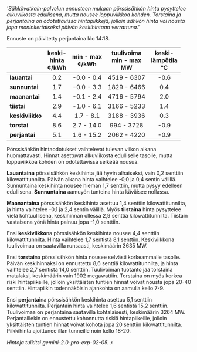 *'Sähkövatkain-palvelun ennusteen mukaan pörssisähkön hinta pysyttelee alkuviikosta edullisena, mutta nousee loppuviikkoa kohden. Torstaina ja perjantaina on odotettavissa hintapiikkejä, jolloin sähkön hinta voi nousta jopa moninkertaiseksi päivän keskihintaan verrattuna.'*


Ennuste on päivitetty perjantaina klo 14:18.

|   | keski-<br>hinta<br>¢/kWh | min - max<br>¢/kWh | tuulivoima<br>min - max<br>MW | keski-<br>lämpötila<br>°C |
|:-------------|:----------------:|:----------------:|:-------------:|:-------------:|
| **lauantai**  | 0.2              | -0.0 - 0.4       | 4519 - 6307   | -0.6          |
| **sunnuntai** | 1.7              | -0.0 - 3.3       | 1829 - 6466   | 0.4          |
| **maanantai** | 1.4              | -0.1 - 2.4       | 4716 - 5794   | 2.0          |
| **tiistai**   | 2.9              | -1.0 - 6.1       | 3166 - 5233   | 1.4          |
| **keskiviikko**| 4.4              | 1.7 - 8.1        | 3188 - 3936   | 0.3          |
| **torstai**  | 8.6              | 2.7 - 14.0       | 994 - 3728    | -0.9          |
| **perjantai** | 5.1              | 1.6 - 15.2       | 2062 - 4220   | -0.9          |

Pörssisähkön hintaodotukset vaihtelevat tulevan viikon aikana huomattavasti. Hinnat asettuvat alkuviikosta edulliselle tasolle, mutta loppuviikkoa kohden on odotettavissa selkeää nousua.

**Lauantaina** pörssisähkön keskihinta jää hyvin alhaiseksi, vain 0,2 senttiin kilowattitunnilta. Päivän aikana hinta vaihtelee -0,0 ja 0,4 sentin välillä. Sunnuntaina keskihinta nousee hieman 1,7 senttiin, mutta pysyy edelleen edullisena. **Sunnuntaina** aamuyön tunteina hinta käväisee nollassa.

**Maanantaina** pörssisähkön keskihinta asettuu 1,4 senttiin kilowattitunnilta, ja hinta vaihtelee -0,1 ja 2,4 sentin välillä. Myös **tiistaina** hinta pysyttelee vielä kohtuullisena, keskihinnan ollessa 2,9 senttiä kilowattitunnilta. Tiistain vastaisena yönä hinta painuu jopa -1,0 senttiin.

Ensi **keskiviikko**na pörssisähkön keskihinta nousee 4,4 senttiin kilowattitunnilta. Hinta vaihtelee 1,7 sentistä 8,1 senttiin. Keskiviikkona tuulivoimaa on saatavilla runsaasti, keskimäärin 3635 MW.

Ensi **torstai**na pörssisähkön hinta nousee selvästi korkeammalle tasolle. Päivän keskihinnaksi on ennustettu 8,6 senttiä kilowattitunnilta, ja hinta vaihtelee 2,7 sentistä 14,0 senttiin. Tuulivoiman tuotanto jää torstaina matalaksi, keskimäärin vain 1902 megawattiin. Torstaina on myös korkea riski hintapiikeille, jolloin yksittäisten tuntien hinnat voivat nousta jopa 20-40 senttiin. Hintapiikin todennäköisin ajankohta on aamulla kello 7-9.

Ensi **perjantai**na pörssisähkön keskihinta asettuu 5,1 senttiin kilowattitunnilta. Perjantain hinta vaihtelee 1,6 sentistä 15,2 senttiin. Tuulivoimaa on perjantaina saatavilla kohtalaisesti, keskimäärin 3264 MW. Perjantaillekin on ennustettu kohonnutta riskiä hintapiikeille, jolloin yksittäisten tuntien hinnat voivat kohota jopa 20 senttiin kilowattitunnilta. Piikkihinta ajoittunee illan tunneille noin kello 18-20.

*Hintoja tulkitsi gemini-2.0-pro-exp-02-05.* ⚡️

